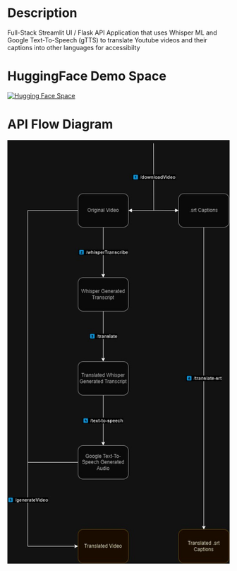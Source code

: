 # Description
Full-Stack Streamlit UI / Flask API Application that uses Whisper ML and Google Text-To-Speech (gTTS) to translate Youtube videos and their captions into other languages for accessibilty

# HuggingFace Demo Space
[![Hugging Face Space](link-to-a-screenshot-of-your-space.jpg)](https://abdullateefv-foreignwhispers.hf.space)

# API Flow Diagram
![API Flow Diagram](images/backendFlowDiagram.jpg)
